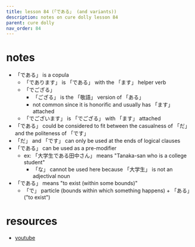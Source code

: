 ```yaml
---
title: lesson 84 (「である」 (and variants))
description: notes on cure dolly lesson 84
parent: cure dolly
nav_order: 84
---
```

# notes
- 「である」 is a copula
	- 「であります」 is 「である」 with the 「ます」 helper verb
	- 「でござる」
		- 「ござる」 is the 「敬語」 version of 「ある」
		- not common since it is honorific and usually has 「ます」 attached
	- 「でございます」 is 「でござる」 with 「ます」 attached
- 「である」 could be considered to fit between the casualness of 「だ」 and the politeness of 「です」
- 「だ」 and 「です」 can only be used at the ends of logical clauses
- 「である」 can be used as a pre-modifier
	- ex: 「大学生である田中さん」 means "Tanaka-san who is a college student"
		- 「な」 cannot be used here because 「大学生」 is not an adjectival noun
- 「である」 means "to exist (within some bounds)"
	- 「で」 particle (bounds within which something happens) + 「ある」 ("to exist")
# resources
- [youtube](https://www.youtube.com/watch?v=hS02cADsjfI)